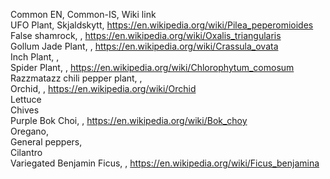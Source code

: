 Common EN, Common-IS, Wiki link \
UFO Plant, Skjaldskytt, <https://en.wikipedia.org/wiki/Pilea_peperomioides> \
False shamrock, , <https://en.wikipedia.org/wiki/Oxalis_triangularis> \
Gollum Jade Plant, , <https://en.wikipedia.org/wiki/Crassula_ovata> \
Inch Plant, ,  \
Spider Plant, , <https://en.wikipedia.org/wiki/Chlorophytum_comosum> \
Razzmatazz chili pepper plant, , \
Orchid, , <https://en.wikipedia.org/wiki/Orchid> \
Lettuce \
Chives \
Purple Bok Choi, , <https://en.wikipedia.org/wiki/Bok_choy> \
Oregano, \
General peppers, \
Cilantro \
Variegated Benjamin Ficus, , <https://en.wikipedia.org/wiki/Ficus_benjamina>
